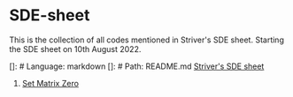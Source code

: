 # SDE-sheet
This is the collection of all codes mentioned in Striver's SDE sheet. Starting the SDE sheet on 10th August 2022.

[]: # Language: markdown
[]: # Path: README.md
[Striver's SDE sheet](https://takeuforward.org/interviews/strivers-sde-sheet-top-coding-interview-problems/)
1. [Set Matrix Zero](https://leetcode.com/problems/set-matrix-zeroes/)